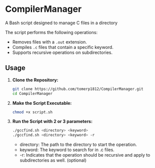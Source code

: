 # CompilerManager
A Bash script designed to manage C files in a directory

The script performs the following operations:

- Removes files with a `.out` extension.
- Compiles `.c` files that contain a specific keyword.
- Supports recursive operations on subdirectories.

## Usage

1. **Clone the Repository:**
   ```bash
   git clone https://github.com/tomerp1812/CompilerManager.git
   cd CompilerManager
   ```
2. **Make the Script Executable:**
   ```bash
   chmod +x script.sh
   ```
3. **Run the Script with 2 or 3 parameters:**
   ```bash
   ./gccfind.sh <directory> <keyword>
   ./gccfind.sh <directory> <keyword> -r
   ```
   - directory: The path to the directory to start the operation.
   - keyword: The keyword to search for in .c files.
   - -r: Indicates that the operation should be recursive and apply to subdirectories as well. (optional)
